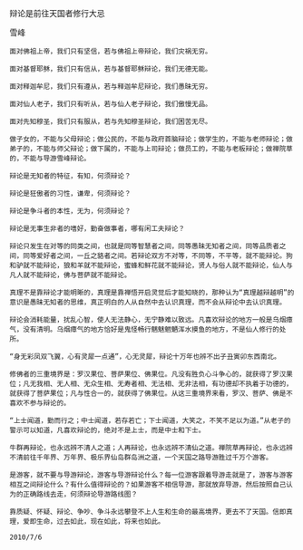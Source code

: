 辩论是前往天国者修行大忌

雪峰


    面对佛祖上帝，我们只有坚信，若与佛祖上帝辩论，我们灾祸无穷。

    面对基督耶稣，我们只有信从，若与基督耶稣辩论，我们无德无能。

    面对释迦牟尼，我们只有遵从，若与释迦牟尼辩论，我们愚昧无穷。

    面对仙人老子，我们只有听从，若与仙人老子辩论，我们傲慢无品。

    面对先知穆圣，我们只有服从，若与先知穆圣辩论，我们困苦无尽。

    做子女的，不能与父母辩论；做公民的，不能与政府首脑辩论；做学生的，不能与老师辩论；做弟子的，不能与师父辩论；做下属的，不能与上司辩论；做员工的，不能与老板辩论；做禅院草的，不能与导游雪峰辩论。

    辩论是无知者的特征，有知，何须辩论？

    辩论是狂傲者的习性，谦卑，何须辩论？

    辩论是争斗者的本性，无为，何须辩论？

    辩论是无事生非者的嗜好，勤奋做事者，哪有闲工夫辩论？

    辩论只发生在对等的同类之间，也就是同等智慧者之间，同等愚昧无知者之间，同等品质者之间，同等爱好者之间，一丘之貉者之间。若辩论双方不对等，不同等，不平等，就不能辩论。狗和驴就不能辩论，狼和羊就不能辩论，蜜蜂和鲜花就不能辩论，贤人与俗人就不能辩论，仙人与凡人就不能辩论，佛与菩萨就不能辩论。

    真理不是靠辩论才能明晰的，真理是靠禅悟开启灵觉后才能知晓的，那种认为“真理越辩越明”的意识是愚昧无知者的思维，真正明白的人从自然中去认识真理，而不会从辩论中去认识真理。

    辩论会消耗能量，扰乱心智，使人无法静心，无宁静难以致远。凡喜欢辩论的地方一般是乌烟瘴气，没有清明。乌烟瘴气的地方恰好是鬼怪畅行魑魅魍魉浑水摸鱼的地方，不是仙人修行的处所。

    “身无彩凤双飞翼，心有灵犀一点通”，心无灵犀，辩论十万年也辨不出子丑寅卯东西南北。

    修佛者的三重境界是：罗汉果位、菩萨果位、佛果位。凡没有胜负心斗争心的，就获得了罗汉果位；凡无我相、无人相、无众生相、无寿者相、无法相、无非法相，有功德却不执着于功德的，就获得了菩萨果位；凡与性合一的，就获得了佛果位。从这三重境界来看，罗汉、菩萨、佛是不喜欢不参与辩论的。

    “上士闻道，勤而行之；中士闻道，若存若亡；下士闻道，大笑之，不笑不足以为道。”从老子的警示可以知道，凡喜欢辩论的，绝对不是上士，而是中士和下士。

    牛群再辩论，也永远辨不清人之道；人再辩论，也永远辨不清仙之道。禅院草再辩论，也永远辨不清前往千年界、万年界、极乐界仙岛群岛洲之道，一个天国之路导游胜过千万个游客。

    是游客，就不要与导游辩论，游客与导游辩论什么？每一位游客跟着导游走就是了，游客与游客相互之间辩论什么？有什么值得辩论的？如果游客不相信导游，那就放弃导游，然后按照自己认为的正确路线去走，何须辩论导游路线图？

    靠质疑、怀疑、辩论、争吵、争斗永远攀登不上人生和生命的最高境界，更去不了天国。信即真理，爱即生命，过去如此，现在如此，将来也如此。

    2010/7/6



